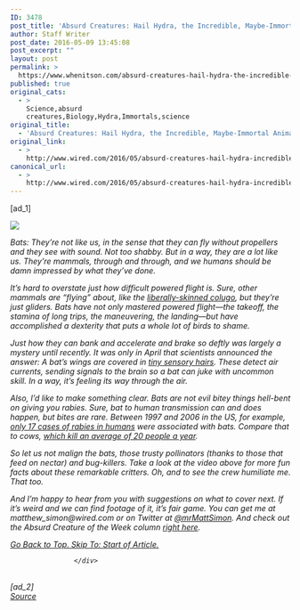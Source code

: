 ```yaml
---
ID: 3478
post_title: 'Absurd Creatures: Hail Hydra, the Incredible, Maybe-Immortal Animal'
author: Staff Writer
post_date: 2016-05-09 13:45:08
post_excerpt: ""
layout: post
permalink: >
  https://www.whenitson.com/absurd-creatures-hail-hydra-the-incredible-maybe-immortal-animal/
published: true
original_cats:
  - >
    Science,absurd
    creatures,Biology,Hydra,Immortals,science
original_title:
  - 'Absurd Creatures: Hail Hydra, the Incredible, Maybe-Immortal Animal'
original_link:
  - >
    http://www.wired.com/2016/05/absurd-creatures-hail-hydra-incredible-maybe-immortal-animal/
canonical_url:
  - >
    http://www.wired.com/2016/05/absurd-creatures-hail-hydra-incredible-maybe-immortal-animal/
---
```

 [ad_1]
<br><div id="start-of-content"><article class="content link-underline relative body-copy border-b pad-b-50" data-js="content" itemprop="articleBody" readability="66.025477707006"><div class="cne-video-wrapper marg-t-50 marg-b-50"><div class="cne-video"><div id="video-thumbnail" class="absolute"><i aria-hidden="true" role="presentation" class="ui ui-big ui-cn-play absolute opacity-8"/><div><img src="http://www.whenitson.com/wp-content/uploads/2016/05/Absurd-Creatures-Hail-Hydra-the-Incredible-Maybe-Immortal-Animal.wir" class="vilynximage"/></div></div></div></div>
<p>Bats: They’re not like us, in the sense that they can fly without propellers and they see with sound. Not too shabby. But in a way, they <em>are</em> a lot like us. They’re mammals, through and through, and we humans should be damn impressed by what they’ve done.</p>
<p>It’s hard to overstate just how difficult powered flight is. Sure, other mammals are “flying” about, like the <a href="http://www.whenitson.com/wp-content/uploads/2016/05/Absurd-Creatures-Hail-Hydra-the-Incredible-Maybe-Immortal-Animal.wir2014/11/absurd-creature-of-the-week-colugo/" target="_blank">liberally-skinned colugo</a>, but they’re just gliders. Bats have not only mastered powered flight—the takeoff, the stamina of long trips, the maneuvering, the landing—but have accomplished a dexterity that puts a whole lot of birds to shame.</p>
<p>Just how they can bank and accelerate and brake so deftly was largely a mystery until recently. It was only in April that scientists announced the answer: A bat’s wings are covered in <a href="http://www.whenitson.com/wp-content/uploads/2016/05/Absurd-Creatures-Hail-Hydra-the-Incredible-Maybe-Immortal-Animal.wir2015/04/bat-flight/" target="_blank">tiny sensory hairs</a>. These detect air currents, sending signals to the brain so a bat can juke with uncommon skill. In a way, it’s feeling its way through the air.</p>
<p>Also, I’d like to make something clear. Bats are not evil bitey things hell-bent on giving you rabies. Sure, bat to human transmission can and does happen, but bites are rare. Between 1997 and 2006 in the US, for example, <a href="http://www.cdc.gov/rabies/bats/education/" target="_blank">only 17 cases of rabies in humans</a> were associated with bats. Compare that to cows, <a href="http://www.washingtonpost.com/news/wonkblog/wp/2015/06/16/chart-the-animals-that-are-most-likely-to-kill-you-this-summer/" target="_blank">which kill an average of 20 people <em>a year</em></a>.</p>
<p>So let us not malign the bats, those trusty pollinators (thanks to those that feed on nectar) and bug-killers. Take a look at the video above for more fun facts about these remarkable critters. Oh, and to see the crew humiliate me. That too.</p>
<p>And I’m happy to hear from you with suggestions on what to cover next. If it’s weird and we can find footage of it, it’s fair game. You can get me at matthew_simon@wired.com or on Twitter at <a href="https://twitter.com/mrmattsimon" target="_blank">@mrMattSimon</a>. And check out the Absurd Creature of the Week column <a href="http://www.whenitson.com/wp-content/uploads/2016/05/Absurd-Creatures-Hail-Hydra-the-Incredible-Maybe-Immortal-Animal.wirtag/absurd-creature-of-the-week/" target="_blank">right here</a>.</p>
							<a class="visually-hidden skip-to-text-link focusable bg-white" href="#start-of-content">Go Back to Top. Skip To: Start of Article.</a>
						</article>


					</div>
<br>[ad_2]
<br><a href="http://www.whenitson.com/wp-content/uploads/2016/05/Absurd-Creatures-Hail-Hydra-the-Incredible-Maybe-Immortal-Animal.wir2016/05/absurd-creatures-hail-hydra-incredible-maybe-immortal-animal/">Source </a>